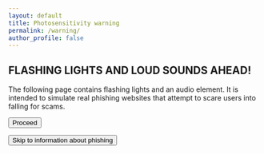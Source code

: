 ```yaml
---
layout: default
title: Photosensitivity warning
permalink: /warning/
author_profile: false
---
```

## FLASHING LIGHTS AND LOUD SOUNDS AHEAD!
The following page contains flashing lights and an audio element. It is intended to simulate real phishing websites that attempt to scare users into falling for scams.

<form action="/warning/awareness/">
    <input type="submit" value="Proceed" />
</form>

<form action="/awareness-info/">
    <input type="submit" value="Skip to information about phishing" />
</form>
